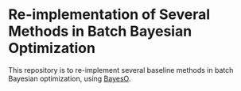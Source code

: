 # Re-implementation of Several Methods in Batch Bayesian Optimization

This repository is to re-implement several baseline methods in batch Bayesian optimization, using [BayesO](https://github.com/jungtaekkim/bayeso).
